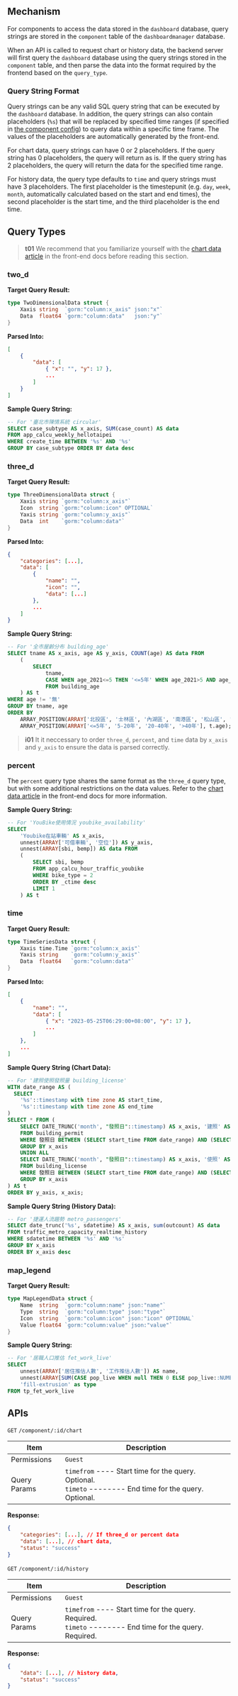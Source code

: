 ## Mechanism

For components to access the data stored in the `dashboard` database, query strings are stored in the `component` table of the `dashboardmanager` database.

When an API is called to request chart or history data, the backend server will first query the `dashboard` database using the query strings stored in the `component` table, and then parse the data into the format required by the frontend based on the `query_type`.

### Query String Format

Query strings can be any valid SQL query string that can be executed by the `dashboard` database. In addition, the query strings can also contain placeholders (`%s`) that will be replaced by specified time ranges (if specified in [the component config](/front-end/introduction-to-components)) to query data within a specific time frame. The values of the placeholders are automatically generated by the front-end.

For chart data, query strings can have 0 or 2 placeholders. If the query string has 0 placeholders, the query will return as is. If the query string has 2 placeholders, the query will return the data for the specified time range.

For history data, the query type defaults to `time` and query strings must have 3 placeholders. The first placeholder is the timestepunit (e.g. `day`, `week`, `month`, automatically calculated based on the start and end times), the second placeholder is the start time, and the third placeholder is the end time.

## Query Types

> **t01**
> We recommend that you familiarize yourself with the [chart data article](/front-end/chart-data) in the front-end docs before reading this section.

### two_d

**Target Query Result:**

```go
type TwoDimensionalData struct {
	Xaxis string  `gorm:"column:x_axis" json:"x"`
	Data  float64 `gorm:"column:data"   json:"y"`
}
```

**Parsed Into:**

```json
[
	{
		"data": [
			{ "x": "", "y": 17 },
			...
		]
	}
]
```

**Sample Query String:**

```sql
-- For '臺北市陳情系統 circular'
SELECT case_subtype AS x_axis, SUM(case_count) AS data
FROM app_calcu_weekly_hellotaipei
WHERE create_time BETWEEN '%s' AND '%s'
GROUP BY case_subtype ORDER BY data desc
```

### three_d

**Target Query Result:**

```go
type ThreeDimensionalData struct {
	Xaxis string `gorm:"column:x_axis"`
	Icon  string `gorm:"column:icon" OPTIONAL`
	Yaxis string `gorm:"column:y_axis"`
	Data  int    `gorm:"column:data"`
}
```

**Parsed Into:**

```json
{
	"categories": [...],
	"data": [
		{
			"name": "",
			"icon": "",
			"data": [...]
		},
		...
	]
}
```

**Sample Query String:**

```sql
-- For '全市屋齡分布 building_age'
SELECT tname AS x_axis, age AS y_axis, COUNT(age) AS data FROM
	(
		SELECT
			tname,
			CASE WHEN age_2021<=5 THEN '<=5年' WHEN age_2021>5 AND age_2021<=20 THEN '5-20年' WHEN age_2021>20 AND age_2021<=40 THEN '20-40年' WHEN age_2021>40 THEN '>40年' ELSE '無' END age
			FROM building_age
	) AS t
WHERE age != '無'
GROUP BY tname, age
ORDER BY
	ARRAY_POSITION(ARRAY['北投區', '士林區', '內湖區', '南港區', '松山區', '信義區', '中山區', '大同區', '中正區', '萬華區', '大安區', '文山區']::varchar[], t.tname),
	ARRAY_POSITION(ARRAY['<=5年', '5-20年', '20-40年', '>40年'], t.age);
```

> **i01**
> It it neccessary to order `three_d`, `percent`, and `time` data by `x_axis` and `y_axis` to ensure the data is parsed correctly.

### percent

The `percent` query type shares the same format as the `three_d` query type, but with some additional restrictions on the data values. Refer to the [chart data article](/front-end/chart-data) in the front-end docs for more information.

**Sample Query String:**

```sql
-- For 'YouBike使用情況 youbike_availability'
SELECT
	'Youbike在站車輛' AS x_axis,
	unnest(ARRAY['可借車輛', '空位']) AS y_axis,
	unnest(ARRAY[sbi, bemp]) AS data FROM
	(
		SELECT sbi, bemp
		FROM app_calcu_hour_traffic_youbike
		WHERE bike_type = 2
		ORDER BY _ctime desc
		LIMIT 1
	) AS t
```

### time

**Target Query Result:**

```go
type TimeSeriesData struct {
	Xaxis time.Time `gorm:"column:x_axis"`
	Yaxis string    `gorm:"column:y_axis"`
	Data  float64   `gorm:"column:data"`
}
```

**Parsed Into:**

```json
[
	{
		"name": "",
		"data": [
			{ "x": "2023-05-25T06:29:00+08:00", "y": 17 },
			...
		]
	},
	...
]
```

**Sample Query String (Chart Data):**

```sql
-- For '建照使照發照量 building_license'
WITH date_range AS (
  SELECT
    '%s'::timestamp with time zone AS start_time,
    '%s'::timestamp with time zone AS end_time
)
SELECT * FROM (
	SELECT DATE_TRUNC('month', "發照日"::timestamp) AS x_axis, '建照' AS y_axis, COUNT(*) AS data
	FROM building_permit
	WHERE 發照日 BETWEEN (SELECT start_time FROM date_range) AND (SELECT end_time FROM date_range)
	GROUP BY x_axis
	UNION ALL
	SELECT DATE_TRUNC('month', "發照日"::timestamp) AS x_axis, '使照' AS y_axis, COUNT(*) AS data
	FROM building_license
	WHERE 發照日 BETWEEN (SELECT start_time FROM date_range) AND (SELECT end_time FROM date_range)
	GROUP BY x_axis
) AS t
ORDER BY y_axis, x_axis;
```

**Sample Query String (History Data):**

```sql
-- For '捷運人流趨勢 metro_passengers'
SELECT date_trunc('%s', sdatetime) AS x_axis, sum(outcount) AS data
FROM traffic_metro_capacity_realtime_history
WHERE sdatetime BETWEEN '%s' AND '%s'
GROUP BY x_axis
ORDER BY x_axis desc
```

### map_legend

**Target Query Result:**

```go
type MapLegendData struct {
	Name  string  `gorm:"column:name" json:"name"`
	Type  string  `gorm:"column:type" json:"type"`
	Icon  string  `gorm:"column:icon" json:"icon" OPTIONAL`
	Value float64 `gorm:"column:value" json:"value"`
}
```

**Sample Query String:**

```sql
-- For '居職人口推估 fet_work_live'
SELECT
	unnest(ARRAY['居住推估人數', '工作推估人數']) AS name,
	unnest(ARRAY[SUM(CASE pop_live WHEN null THEN 0 ELSE pop_live::NUMERIC END), SUM(CASE pop_work WHEN null THEN 0 ELSE pop_work::NUMERIC END)]) AS value,
	'fill-extrusion' as type
FROM tp_fet_work_live
```

## APIs

`GET` `/component/:id/chart`

| Item         | Description                                                                                                |
| ------------ | ---------------------------------------------------------------------------------------------------------- |
| Permissions  | `Guest`                                                                                                    |
| Query Params | `timefrom` ---- Start time for the query. Optional.<br>`timeto` -------- End time for the query. Optional. |

**Response:**

```json
{
	"categories": [...], // If three_d or percent data
	"data": [...], // chart data,
	"status": "success"
}
```

`GET` `/component/:id/history`

| Item         | Description                                                                                                |
| ------------ | ---------------------------------------------------------------------------------------------------------- |
| Permissions  | `Guest`                                                                                                    |
| Query Params | `timefrom` ---- Start time for the query. Required.<br>`timeto` -------- End time for the query. Required. |

**Response:**

```json
{
	"data": [...], // history data,
	"status": "success"
}
```
